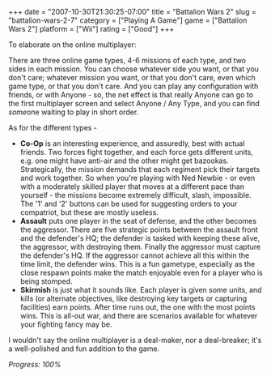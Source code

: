 +++
date = "2007-10-30T21:30:25-07:00"
title = "Battalion Wars 2"
slug = "battalion-wars-2-7"
category = ["Playing A Game"]
game = ["Battalion Wars 2"]
platform = ["Wii"]
rating = ["Good"]
+++

To elaborate on the online multiplayer:

There are three online game types, 4-6 missions of each type, and two sides in each mission.  You can choose whatever side you want, or that you don't care; whatever mission you want, or that you don't care, even which game type, or that you don't care.  And you can play any configuration with friends, or with Anyone - so, the net effect is that really Anyone can go to the first multiplayer screen and select Anyone / Any Type, and you can find <i>some</i>one waiting to play in short order.

As for the different types -

* <b>Co-Op</b> is an interesting experience, and assuredly, best with actual friends.  Two forces fight together, and each force gets different units, e.g. one might have anti-air and the other might get bazookas.  Strategically, the mission demands that each regiment pick their targets and work together.  So when you're playing with Ned Newbie - or even with a moderately skilled player that moves at a different pace than yourself - the missions become extremely difficult, slash, impossible.  The '1' and '2' buttons can be used for suggesting orders to your compatriot, but these are mostly useless.
* <b>Assault</b> puts one player in the seat of defense, and the other becomes the aggressor.  There are five strategic points between the assault front and the defender's HQ; the defender is tasked with keeping these alive, the aggressor, with destroying them.  Finally the aggressor must capture the defender's HQ.  If the aggressor cannot achieve all this within the time limit, the defender wins.  This is a fun gametype, especially as the close respawn points make the match enjoyable even for a player who is being stomped.
* <b>Skirmish</b> is just what it sounds like.  Each player is given some units, and kills (or alternate objectives, like destroying key targets or capturing facilities) earn points.  After time runs out, the one with the most points wins.  This is all-out war, and there are scenarios available for whatever your fighting fancy may be.

I wouldn't say the online multiplayer is a deal-maker, nor a deal-breaker; it's a well-polished and fun addition to the game.

<i>Progress: 100%</i>